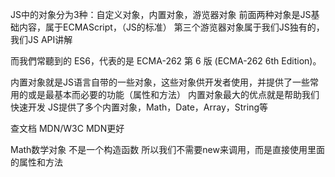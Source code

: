 JS中的对象分为3种：自定义对象，内置对象，游览器对象
前面两种对象是JS基础内容，属于ECMAScript，（JS的标准）
第三个游览器对象属于我们JS独有的，我们JS API讲解

而我們常聽到的 ES6，代表的是 ECMA-262 第 6 版 (ECMA-262 6th Edition)。

内置对象就是JS语言自带的一些对象，这些对象供开发者使用，并提供了一些常用的或是最基本而必要的功能（属性和方法）
内置对象最大的优点就是帮助我们快速开发
JS提供了多个内置对象，Math，Date，Array，String等

查文档
MDN/W3C
MDN更好

Math数学对象 不是一个构造函数 所以我们不需要new来调用，而是直接使用里面的属性和方法

